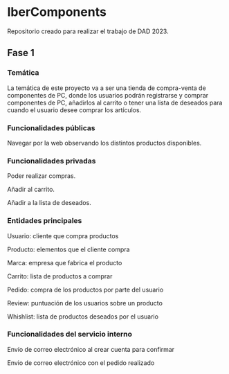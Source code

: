 # IberComponents
Repositorio creado para realizar el trabajo de DAD 2023.
## Fase 1
### Temática 

La temática de este proyecto va a ser una tienda de compra-venta de componentes de PC, donde los usuarios podrán registrarse y comprar componentes de PC, añadirlos al carrito o tener una lista de deseados para cuando el usuario desee comprar los artículos.

### Funcionalidades públicas
Navegar por la web observando los distintos productos disponibles.

### Funcionalidades privadas
Poder realizar compras.

Añadir al carrito.

Añadir a la lista de deseados.

### Entidades principales

Usuario: cliente que compra productos

Producto: elementos que el cliente compra

Marca: empresa que fabrica el producto

Carrito: lista de productos a comprar

Pedido: compra de los productos por parte del usuario

Review: puntuación de los usuarios sobre un producto

Whishlist: lista de productos deseados por el usuario

### Funcionalidades del servicio interno 

Envío de correo electrónico al crear cuenta para confirmar

Envio de correo electrónico con el pedido realizado 
